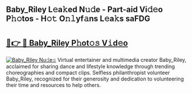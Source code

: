 ## Baby_Riley L𝚎a𝚔ed N𝚞𝚍e - Part-aid Vi𝚍𝚎o P𝚑𝚘tos - H𝚘𝚝 O𝚗𝚕yf𝚊ns L𝚎a𝚔s saFDG

# <h2><a href="http://kfcqh6e.oniu.top/?m=Baby_Riley">🔗👉 🔴 Baby_Riley P𝚑ot𝚘𝚜 V𝚒d𝚎o</a></h2>

[![Baby_Riley Nu𝚍e𝚜](https://i.imgur.com/0qMVB7G.gif)](http://kfcqh6e.oniu.top/?m=Baby_Riley)
Virtual entertainer and multimedia creator Baby_Riley, acclaimed for sharing dance and lifestyle knowledge through trending choreographies and compact clips. Selfless philanthropist volunteer Baby_Riley, recognized for their generosity and dedication to volunteering their time and resources to help others.  
